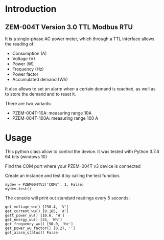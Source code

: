 # Introduction

## ZEM-004T Version 3.0 TTL Modbus RTU

It is a single-phase AC power meter, which through a TTL interface allows the reading of:
- Consumption (A)
- Voltage (V)
- Power (W)
- Frequency (Hz)
- Power factor
- Accumulated demand (Wh)

It also allows to set an alarm when a certain demand is reached, as well as to store the demand and to reset it.

There are two variants: 
- PZEM-004T-10A: measuring range 10A 
- PZEM-004T-100A: measuring range 100 A 


# Usage

This python class allow to control the device. It was tested with Python 3.7.4 64 bits (windows 10)

Find the COM port where your PZEM-004T v3 device is connected

Create an instance and test it by calling the test function.

    mydev = PZEM004TV3('COM7', 1, False)
    mydev.test()

The console will print out standard readings every 5 seconds: 

    get_voltage_wu() [238.4, 'V']
    get_current_wu() [0.165, 'A']
    gett_power_wu() [10.6, 'W']
    get_energy_wu() [33, 'Wh']
    get_frequency_wu() [50.0, 'Hz']
    get_power_wu_factor() [0.27, '']
    get_alarm_status() False


